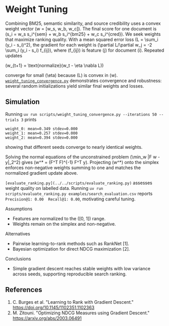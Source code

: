 # Weight Tuning

Combining BM25, semantic similarity, and source credibility uses a
convex weight vector \(w = [w_s, w_b, w_c]\). The final score for
one document is
\(s_i = w_s s_i^{sem} + w_b s_i^{bm25} + w_c s_i^{cred}\).
We seek weights that maximize ranking quality. With a mean squared error
loss \(L = \sum_i (y_i - s_i)^2\), the gradient for each weight is
\(\partial L/\partial w_j = -2 \sum_i (y_i - s_i) f_{ij}\), where
\(f_{ij}\) is feature \(j\) for document \(i\). Repeated updates

\(w_{t+1} = \text{normalize}(w_t - \eta \nabla L)\)

converge for small \(\eta\) because \(L\) is convex in \(w\).
[`weight_tuning_convergence.py`](../../scripts/weight_tuning_convergence.py)
demonstrates convergence and robustness: several random initializations yield
similar final weights and losses.

## Simulation
Running `uv run scripts/weight_tuning_convergence.py --iterations 50 --trials 3`
prints

```
weight_0: mean=0.349 stdev=0.000
weight_1: mean=0.257 stdev=0.000
weight_2: mean=0.394 stdev=0.000
```

showing that different seeds converge to nearly identical weights.

Solving the normal equations of the unconstrained problem
\(\min_w \|F w - y\|_2^2\) gives
\(w^* = (F^T F)^{-1} F^T y\). Projecting \(w^*\) onto the simplex
enforces non-negative weights summing to one and matches the normalized
gradient update above.

`[evaluate_ranking.py](../../scripts/evaluate_ranking.py)` assesses weight
quality on labelled data. Running
`uv run scripts/evaluate_ranking.py examples/search_evaluation.csv`
reports `Precision@1: 0.00  Recall@1: 0.00`, motivating careful tuning.

Assumptions
- Features are normalized to the \([0, 1]\) range.
- Weights remain on the simplex and non-negative.

Alternatives
- Pairwise learning-to-rank methods such as RankNet [1].
- Bayesian optimization for direct NDCG maximization [2].

Conclusions
- Simple gradient descent reaches stable weights with low variance across
  seeds, supporting reproducible search ranking.

## References
1. C. Burges et al. "Learning to Rank with Gradient Descent."
   https://doi.org/10.1145/1102351.1102363
2. M. Zitouni. "Optimizing NDCG Measures using Gradient Descent."
   https://arxiv.org/abs/2003.06491

